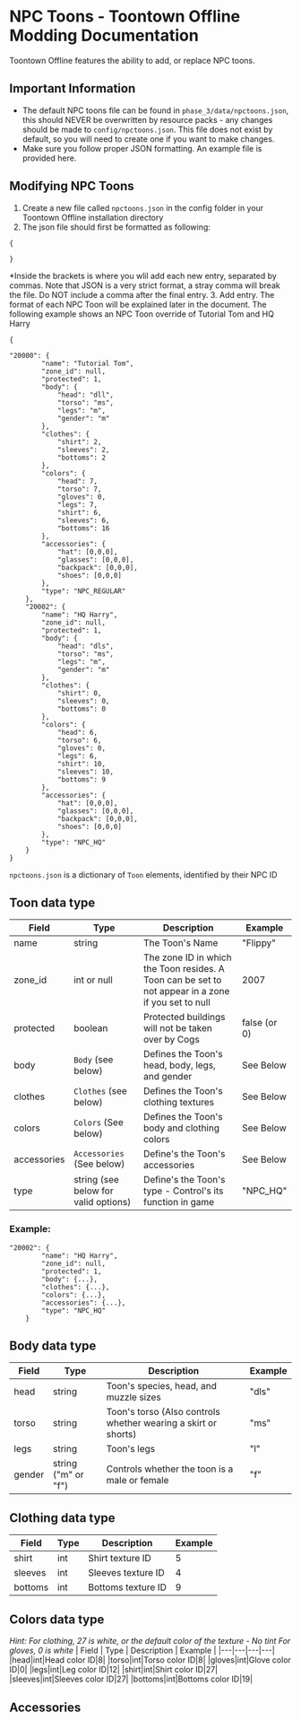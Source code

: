 # NPC Toons - Toontown Offline Modding Documentation

Toontown Offline features the ability to add, or replace NPC toons.

## Important Information
* The default NPC toons file can be found in `phase_3/data/npctoons.json`, this should NEVER be overwritten by resource packs - any changes should be made to `config/npctoons.json`. This file does not exist by default, so you will need to create one if you want to make changes.
* Make sure you follow proper JSON formatting. An example file is provided here.

## Modifying NPC Toons
1. Create a new file called `npctoons.json` in the config folder in your Toontown Offline installation directory
2. The json file should first be formatted as following:
```
{

}
```
*Inside the brackets is where you wlil add each new entry, separated by commas. Note that JSON is a very strict format, a stray comma will break the file. Do NOT include a comma after the final entry.
3. Add entry. The format of each NPC Toon will be explained later in the document.
The following example shows an NPC Toon override of Tutorial Tom and HQ Harry

```
{

"20000": {
        "name": "Tutorial Tom",
        "zone_id": null,
        "protected": 1,
        "body": {
            "head": "dll",
            "torso": "ms",
            "legs": "m",
            "gender": "m"
        },
        "clothes": {
            "shirt": 2,
            "sleeves": 2,
            "bottoms": 2
        },
        "colors": {
            "head": 7,
            "torso": 7,
            "gloves": 0,
            "legs": 7,
            "shirt": 6,
            "sleeves": 6,
            "bottoms": 16
        },
        "accessories": {
            "hat": [0,0,0],
            "glasses": [0,0,0],
            "backpack": [0,0,0],
            "shoes": [0,0,0]
        },
        "type": "NPC_REGULAR"
    },
    "20002": {
        "name": "HQ Harry",
        "zone_id": null,
        "protected": 1,
        "body": {
            "head": "dls",
            "torso": "ms",
            "legs": "m",
            "gender": "m"
        },
        "clothes": {
            "shirt": 0,
            "sleeves": 0,
            "bottoms": 0
        },
        "colors": {
            "head": 6,
            "torso": 6,
            "gloves": 0,
            "legs": 6,
            "shirt": 10,
            "sleeves": 10,
            "bottoms": 9
        },
        "accessories": {
            "hat": [0,0,0],
            "glasses": [0,0,0],
            "backpack": [0,0,0],
            "shoes": [0,0,0]
        },
        "type": "NPC_HQ"
    }
}
```

`npctoons.json` is a dictionary of `Toon` elements, identified by their NPC ID

## Toon data type

| Field | Type | Description | Example |
|---|---|---|---|
|name|string|The Toon's Name|"Flippy"|
|zone_id|int or null|The zone ID in which the Toon resides. A Toon can be set to not appear in a zone if you set to null|2007|
|protected|boolean|Protected buildings will not be taken over by Cogs|false (or 0)|
|body|`Body` (see below)|Defines the Toon's head, body, legs, and gender|See Below|
|clothes|`Clothes` (see below)|Defines the Toon's clothing textures|See Below|
|colors|`Colors` (See below)|Defines the Toon's body and clothing colors|See Below|
|accessories|`Accessories` (See below)|Define's the Toon's accessories|See Below|
|type|string (see below for valid options)|Define's the Toon's type - Control's its function in game|"NPC_HQ"|

### Example:
```
"20002": {
        "name": "HQ Harry",
        "zone_id": null,
        "protected": 1,
        "body": {...},
        "clothes": {...},
        "colors": {...},
        "accessories": {...},
        "type": "NPC_HQ"
    }
```

## Body data type
| Field | Type | Description | Example |
|---|---|---|---|
|head|string|Toon's species, head, and muzzle sizes|"dls"|
|torso|string|Toon's torso (Also controls whether wearing a skirt or shorts)|"ms"|
|legs|string|Toon's legs|"l"|
|gender|string ("m" or "f")|Controls whether the toon is a male or female|"f"|

## Clothing data type
| Field | Type | Description | Example |
|---|---|---|---|
|shirt|int|Shirt texture ID|5|
|sleeves|int|Sleeves texture ID|4|
|bottoms|int|Bottoms texture ID|9|

## Colors data type
*Hint: For clothing, 27 is white, or the default color of the texture - No tint
For gloves, 0 is white*
| Field | Type | Description | Example |
|---|---|---|---|
|head|int|Head color ID|8|
|torso|int|Torso color ID|8|
|gloves|int|Glove color ID|0|
|legs|int|Leg color ID|12|
|shirt|int|Shirt color ID|27|
|sleeves|int|Sleeves color ID|27|
|bottoms|int|Bottoms color ID|19|

## Accessories

